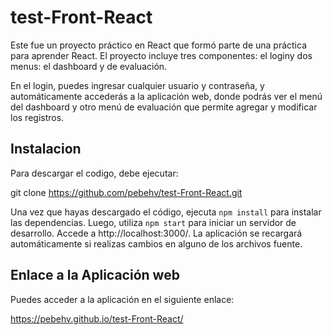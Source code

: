 # test-Front-React

Este fue un proyecto práctico en React que formó parte de una práctica para aprender React. El proyecto incluye tres componentes: el loginy dos menus: el dashboard y de evaluación.

En el login, puedes ingresar cualquier usuario y contraseña, y automáticamente accederás a la aplicación web, donde podrás ver el menú del dashboard y otro menú de evaluación que permite agregar y modificar los registros.

## Instalacion 

Para descargar el codigo, debe ejecutar:

git clone https://github.com/pebehv/test-Front-React.git

Una vez que hayas descargado el código, ejecuta `npm install` para instalar las dependencias. Luego, utiliza `npm start` para iniciar un servidor de desarrollo. Accede a http://localhost:3000/. La aplicación se recargará automáticamente si realizas cambios en alguno de los archivos fuente.


## Enlace a la Aplicación web 

Puedes acceder a la aplicación en el siguiente enlace:

https://pebehv.github.io/test-Front-React/

